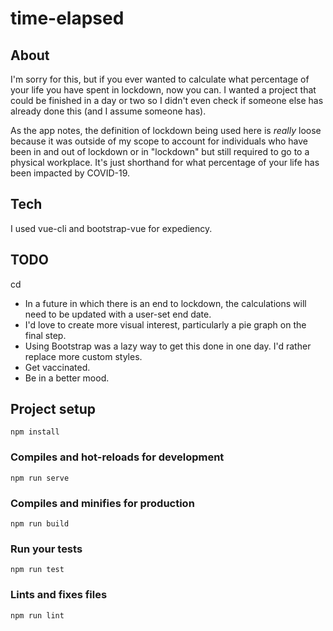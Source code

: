 # time-elapsed

## About

I'm sorry for this, but if you ever wanted to calculate what percentage of your life you have spent in lockdown, now you can. I wanted a project that could be finished in a day or two so I didn't even check if someone else has already done this (and I assume someone has).

As the app notes, the definition of lockdown being used here is *really* loose because it was outside of my scope to account for individuals who have been in and out of lockdown or in "lockdown" but still required to go to a physical workplace. It's just shorthand for what percentage of your life has been impacted by COVID-19.

## Tech

I used vue-cli and bootstrap-vue for expediency.

## TODO
cd
- In a future in which there is an end to lockdown, the calculations will need to be updated with a user-set end date. 
- I'd love to create more visual interest, particularly a pie graph on the final step. 
- Using Bootstrap was a lazy way to get this done in one day. I'd rather replace more custom styles.
- Get vaccinated.
- Be in a better mood.

## Project setup
```
npm install
```

### Compiles and hot-reloads for development
```
npm run serve
```

### Compiles and minifies for production
```
npm run build
```

### Run your tests
```
npm run test
```

### Lints and fixes files
```
npm run lint
```
